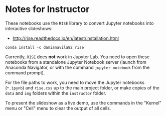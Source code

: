 # Notes for Instructor

These notebooks use the `RISE` library to convert Jupyter notebooks into interactive slideshows:
- http://rise.readthedocs.io/en/latest/installation.html
```
conda install -c damianavila82 rise
```

Currently, `RISE` does **not** work in Jupyter Lab. You need to open these notebooks from a standalone Jupyter Notebook server (launch from Anaconda Navigator, or with the command `jupyter notebook` from the command prompt).

For the file paths to work, you need to move the Jupyter notebooks (`*.ipynb`) and `rise.css` up to the main project folder, or make copies of the `data` and `img` folders within the `instructor` folder.

To present the slideshow as a live demo, use the commands in the "Kernel" menu or "Cell" menu to clear the output of all cells.
